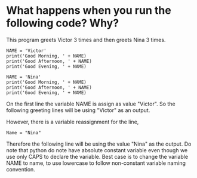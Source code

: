 # What happens when you run the following code? Why?

This program greets Victor 3 times and then greets Nina 3 times.

    NAME = 'Victor'
    print('Good Morning, ' + NAME)
    print('Good Afternoon, ' + NAME)
    print('Good Evening, ' + NAME)

    NAME = 'Nina'
    print('Good Morning, ' + NAME)
    print('Good Afternoon, ' + NAME)
    print('Good Evening, ' + NAME)

On the first line the variable NAME is assign as value "Victor". So the following greeting lines will be using "Victor" as an output.

However, there is a variable reassignment for the line,

    Name = "Nina"

Therefore the following line will be using the value "Nina" as the output. Do note that python do note have absolute constant variable even though we use only CAPS to declare the variable. Best case is to change the variable NAME to name, to use lowercase to follow non-constant variable naming convention.